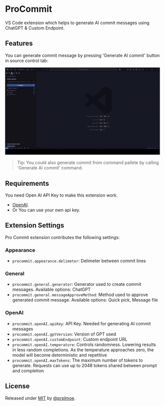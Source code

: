 # ProCommit

VS Code extension which helps to generate AI commit messages using ChatGPT & Custom Endpoint.

## Features

You can generate commit message by pressing 'Generate AI commit' button in source control tab:

![Example of usage](assets/images/example.gif)

> Tip: You could also generate commit from command pallete by calling 'Generate AI commit' command.

## Requirements

You need Open AI API Key to make this extension work.
- [OpenAI](https://platform.openai.com/account/api-keys).
- Or You can use your own api key.

## Extension Settings

Pro Commit extension contributes the following settings:

### Appearance

- `procommit.appearance.delimeter`: Delimeter between commit lines

### General

- `procommit.general.generator`: Generator used to create commit messages. Available options: ChatGPT
- `procommit.general.messageApproveMethod`: Method used to approve generated commit message. Available options: Quick pick, Message file

### OpenAI

- `procommit.openAI.apiKey`: API Key. Needed for generating AI commit messages
- `procommit.openAI.gptVersion`: Version of GPT used
- `procommit.openAI.customEndpoint`: Custom endpoint URL
- `procommit.openAI.temperature`: Controls randomness. Lowering results in less random completions. As the temperature approaches zero, the model will become deterministic and repetitive
- `procommit.openAI.maxTokens`: The maximum number of tokens to generate. Requests can use up to 2048 tokens shared between prompt and completion

## License

Released under [MIT](/LICENSE) by [@prplmoe](https://github.com/koimoee).
